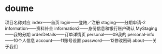 # doume
项目名称对应
 index——首页
 login——登陆／注册
 staging——分期申请-2
 information——资料补全
 information2——身份信息和银行账户确认
 MyStaging——我的分期
 orderDetails——订单详情页
 personal——09我的
 personal-info——10个人信息
 account——11账号设置
 password——12修改密码
 about——关于我们

